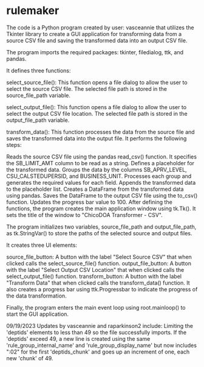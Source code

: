 # rulemaker
The code is a Python program created by user: vasceannie that utilizes the Tkinter library to create a GUI application for transforming data from a source CSV file and saving the transformed data into an output CSV file.

The program imports the required packages: tkinter, filedialog, ttk, and pandas.

It defines three functions:

select_source_file(): This function opens a file dialog to allow the user to select the source CSV file. The selected file path is stored in the source_file_path variable.

select_output_file(): This function opens a file dialog to allow the user to select the output CSV file location. The selected file path is stored in the output_file_path variable.

transform_data(): This function processes the data from the source file and saves the transformed data into the output file. It performs the following steps:

Reads the source CSV file using the pandas read_csv() function. It specifies the SB_LIMIT_AMT column to be read as a string.
Defines a placeholder for the transformed data.
Groups the data by the columns SB_APRV_LEVEL, CSU_CALSTEDUPERSID, and BUSINESS_UNIT.
Processes each group and generates the required values for each field.
Appends the transformed data to the placeholder list.
Creates a DataFrame from the transformed data using pandas.
Saves the DataFrame to the output CSV file using the to_csv() function.
Updates the progress bar value to 100.
After defining the functions, the program creates the main application window using tk.Tk(). It sets the title of the window to "ChicoDOA Transformer - CSV".

The program initializes two variables, source_file_path and output_file_path, as tk.StringVar() to store the paths of the selected source and output files.

It creates three UI elements:

source_file_button: A button with the label "Select Source CSV" that when clicked calls the select_source_file() function.
output_file_button: A button with the label "Select Output CSV Location" that when clicked calls the select_output_file() function.
transform_button: A button with the label "Transform Data" that when clicked calls the transform_data() function.
It also creates a progress bar using ttk.Progressbar to indicate the progress of the data transformation.

Finally, the program enters the main event loop using root.mainloop() to start the GUI application.

09/19/2023 Updates by vasceannie and raparkinson2 include:
Limiting the 'deptids' elements to less than 49 so the file successfully imports. 
If the 'deptids' exceed 49, a new line is created using the same 'rule_group_internal_name' and 'rule_group_display_name' but now includes ":02" for the first 'deptids_chunk' and goes up an increment of one, each new 'chunk' of 49. 
